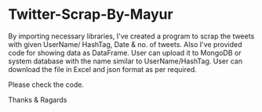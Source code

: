 # Twitter-Scrap-By-Mayur

By importing necessary libraries, I've created a program to scrap the tweets with given UserName/ HashTag, 
Date & no. of tweets.
Also I've provided code for showing data as DataFrame.
User can upload it to MongoDB or system database with the name similar to UserName/HashTag.
User can download the file in Excel and json format as per required.

Please check the code.

Thanks & Ragards
